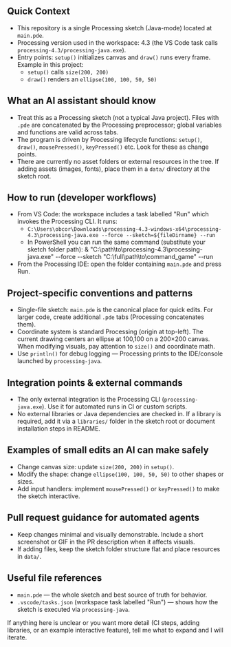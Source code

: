 ## Quick Context

- This repository is a single Processing sketch (Java-mode) located at `main.pde`.
- Processing version used in the workspace: 4.3 (the VS Code task calls `processing-4.3/processing-java.exe`).
- Entry points: `setup()` initializes canvas and `draw()` runs every frame. Example in this project:
  - `setup()` calls `size(200, 200)`
  - `draw()` renders an `ellipse(100, 100, 50, 50)`

## What an AI assistant should know

- Treat this as a Processing sketch (not a typical Java project). Files with `.pde` are concatenated by the Processing preprocessor; global variables and functions are valid across tabs.
- The program is driven by Processing lifecycle functions: `setup()`, `draw()`, `mousePressed()`, `keyPressed()` etc. Look for these as change points.
- There are currently no asset folders or external resources in the tree. If adding assets (images, fonts), place them in a `data/` directory at the sketch root.

## How to run (developer workflows)

- From VS Code: the workspace includes a task labelled "Run" which invokes the Processing CLI. It runs:
  - `C:\Users\obcor\Downloads\processing-4.3-windows-x64\processing-4.3\processing-java.exe --force --sketch=${fileDirname} --run`
  - In PowerShell you can run the same command (substitute your sketch folder path):
    & "C:\path\to\processing-4.3\processing-java.exe" --force --sketch "C:\full\path\to\command_game" --run
- From the Processing IDE: open the folder containing `main.pde` and press Run.

## Project-specific conventions and patterns

- Single-file sketch: `main.pde` is the canonical place for quick edits. For larger code, create additional `.pde` tabs (Processing concatenates them).
- Coordinate system is standard Processing (origin at top-left). The current drawing centers an ellipse at 100,100 on a 200×200 canvas. When modifying visuals, pay attention to `size()` and coordinate math.
- Use `println()` for debug logging — Processing prints to the IDE/console launched by `processing-java`.

## Integration points & external commands

- The only external integration is the Processing CLI (`processing-java.exe`). Use it for automated runs in CI or custom scripts.
- No external libraries or Java dependencies are checked in. If a library is required, add it via a `libraries/` folder in the sketch root or document installation steps in README.

## Examples of small edits an AI can make safely

- Change canvas size: update `size(200, 200)` in `setup()`.
- Modify the shape: change `ellipse(100, 100, 50, 50)` to other shapes or sizes.
- Add input handlers: implement `mousePressed()` or `keyPressed()` to make the sketch interactive.

## Pull request guidance for automated agents

- Keep changes minimal and visually demonstrable. Include a short screenshot or GIF in the PR description when it affects visuals.
- If adding files, keep the sketch folder structure flat and place resources in `data/`.

## Useful file references

- `main.pde` — the whole sketch and best source of truth for behavior.
- `.vscode/tasks.json` (workspace task labelled "Run") — shows how the sketch is executed via `processing-java`.

If anything here is unclear or you want more detail (CI steps, adding libraries, or an example interactive feature), tell me what to expand and I will iterate.
